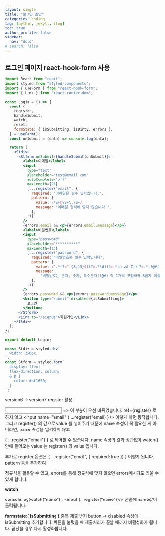 ```yaml
---
layout: single
title: "로그인 초안"
categories: coding
tag: [python, jekyll, blog]
toc: true
author_profile: false
sidebar:
  nav: "docs"
# search: false
---
```


## 로그인 페이지 react-hook-form 사용

```jsx
import React from "react";
import styled from "styled-components";
import { useForm } from "react-hook-form";
import { Link } from "react-router-dom";

const Login = () => {
  const {
    register,
    handleSubmit,
    watch,
    reset,
    formState: { isSubmitting, isDirty, errors },
  } = useForm();
  const onSubmit = (data) => console.log(data);

  return (
    <Stdiv>
      <Stform onSubmit={handleSubmit(onSubmit)}>
        <label>이메일</label>
        <input
          type="text"
          placeholder="test@email.com"
          autoComplete="off"
          maxLength={20}
          {...register("email", {
            required: "이메일은 필수 입력입니다.",
            pattern: {
              value: /\S+@\S+\.\S+/,
              message: "이메일 형식에 맞지 않습니다.",
            },
          })}
        />
        {errors.email && <p>{errors.email.message}</p>}
        <label>비밀번호</label>
        <input
          type="password"
          placeholder="**********"
          maxLength={15}
          {...register("password", {
            required: "비밀번호는 필수 입력입니다",
            pattern: {
              value: /^.*(?=^.{8,15}$)(?=.*\d)(?=.*[a-zA-Z])(?=.*[!@#]).*$/,
              message:
                "비밀번호는 문자, 숫자, 특수문자(!@#) 각 1개씩 포함하며 8글자 이상, 15글자 이하입니다",
            },
          })}
        />
        {errors.password && <p>{errors.password.message}</p>}
        <button type="submit" disabled={isSubmitting}>
          로그인
        </button>
      </Stform>
      <Link to="/signUp">회원가입</Link>
    </Stdiv>
  );
};

export default Login;

const Stdiv = styled.div`
  width: 350px;
`;
const Stform = styled.form`
  display: flex;
  flex-direction: column;
  & p {
    color: #bf1650;
  }
`;
```

version6 → version7 register 활용

<input name="email" ref={register} /> => 이 부분이 우선 바뀌었습니다. ref={register} 로 하지 않고
<input name="email" { ...register("email) } /> 이렇게 하면 동작합니다. 그리고 register() 의 값으로 value 를 넣어주기 때문에 name 속성이 꼭 필요한 게 아니라면, name 속성을 입력하지 않고

{ ...register("email") } 로 제어할 수 있습니다. name 속성의 값과 상관없이 watch() 안에 들어오는 value 는 register() 의 value 입니다.

추가로 register 옵션은 { ...register("email", { required: true }) } 이렇게 됩니다. pattern 등을 추가하여

정규식을 활용할 수 있고, errors를 통해 정규식에 맞지 않으면 errors메시지도 띄울 수 있게 합니다.

**watch**

console.log(watch(”name”) , <input {…register(”name”)}/> 콘솔에 name값이 출력됩니다.

**formstate:{ isSubmitting }**
중복 제출 방지
button -> disabled 속성에 isSubmitting 추가합니다.
버튼을 눌렀을 때 제출처리가 끝날 때까지 비활성화가 됩니다.
끝났을 경우 다시 활성화합니다.
